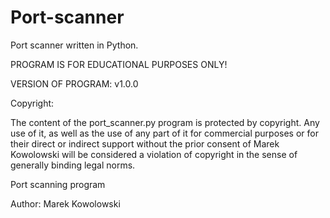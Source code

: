 # Port-scanner
Port scanner written in Python.

PROGRAM IS FOR EDUCATIONAL PURPOSES ONLY!

VERSION OF PROGRAM:
  v1.0.0

Copyright:

The content of the port_scanner.py program is protected by copyright. Any use of it, as well as the use of any part of it for commercial purposes or for their direct or indirect support without the prior consent of Marek Kowolowski will be considered a violation of copyright in the sense of generally binding legal norms.
 
Port scanning program

Author: Marek Kowolowski

